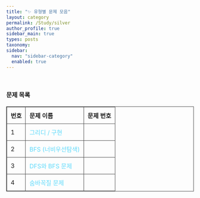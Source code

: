 ```yaml
---
title: "✨ 유형별 문제 모음" 
layout: category
permalink: /Study/silver 
author_profile: true
sidebar_main: true
types: posts
taxonomy:
sidebar:
  nav: "sidebar-category"
  enabled: true
---
```



<br/>

###  문제 목록

| 번호  | 문제 이름                                 | 문제 번호 |
|------|-------------------------------------------|-----------|
| 1    | <a href="/Study/algorithm/silver/greedy">그리디 / 구현 <br></a> |       
| 2    | <a href="/Study/algorithm/silver/bfs">BFS (너비우선탐색) <br></a> | 
| 3    | [DFS와 BFS 문제](https://www.acmicpc.net/problem/1260) | 
| 4    | [숨바꼭질 문제](https://www.acmicpc.net/problem/1697) |

<br/>




<style>


table {
  width: 100%;
  border-collapse: collapse;
  margin: 20px 0;
}

table, th, td {
  border: 1px solid #444;
}

th, td {
  padding: 10px;
  text-align: left;
}

a {
  color: #61dafb;
  text-decoration: none;
}

a:hover {
  text-decoration: underline;
}
</style>
